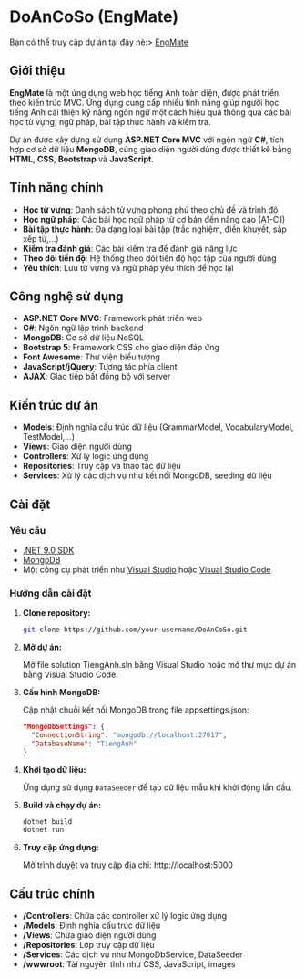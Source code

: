 # DoAnCoSo (EngMate)
Bạn có thể truy cập dự án tại đây nè:>  [EngMate](https://doancoso.onrender.com/)
## Giới thiệu

**EngMate** là một ứng dụng web học tiếng Anh toàn diện, được phát triển theo kiến trúc MVC. Ứng dụng cung cấp nhiều tính năng giúp người học tiếng Anh cải thiện kỹ năng ngôn ngữ một cách hiệu quả thông qua các bài học từ vựng, ngữ pháp, bài tập thực hành và kiểm tra.

Dự án được xây dựng sử dụng **ASP.NET Core MVC** với ngôn ngữ **C#**, tích hợp cơ sở dữ liệu **MongoDB**, cùng giao diện người dùng được thiết kế bằng **HTML**, **CSS**, **Bootstrap** và **JavaScript**.

## Tính năng chính

- **Học từ vựng**: Danh sách từ vựng phong phú theo chủ đề và trình độ
- **Học ngữ pháp**: Các bài học ngữ pháp từ cơ bản đến nâng cao (A1-C1)
- **Bài tập thực hành**: Đa dạng loại bài tập (trắc nghiệm, điền khuyết, sắp xếp từ,...)
- **Kiểm tra đánh giá**: Các bài kiểm tra để đánh giá năng lực
- **Theo dõi tiến độ**: Hệ thống theo dõi tiến độ học tập của người dùng
- **Yêu thích**: Lưu từ vựng và ngữ pháp yêu thích để học lại

## Công nghệ sử dụng

- **ASP.NET Core MVC**: Framework phát triển web
- **C#**: Ngôn ngữ lập trình backend
- **MongoDB**: Cơ sở dữ liệu NoSQL
- **Bootstrap 5**: Framework CSS cho giao diện đáp ứng
- **Font Awesome**: Thư viện biểu tượng
- **JavaScript/jQuery**: Tương tác phía client
- **AJAX**: Giao tiếp bất đồng bộ với server

## Kiến trúc dự án

- **Models**: Định nghĩa cấu trúc dữ liệu (GrammarModel, VocabularyModel, TestModel,...)
- **Views**: Giao diện người dùng
- **Controllers**: Xử lý logic ứng dụng
- **Repositories**: Truy cập và thao tác dữ liệu
- **Services**: Xử lý các dịch vụ như kết nối MongoDB, seeding dữ liệu

## Cài đặt

### Yêu cầu

- [.NET 9.0 SDK](https://dotnet.microsoft.com/en-us/download/dotnet/9.0)
- [MongoDB](https://www.mongodb.com/try/download/community)
- Một công cụ phát triển như [Visual Studio](https://visualstudio.microsoft.com/) hoặc [Visual Studio Code](https://code.visualstudio.com/)

### Hướng dẫn cài đặt

1. **Clone repository:**

   ```bash
   git clone https://github.com/your-username/DoAnCoSo.git
   ```

2. **Mở dự án:**

   Mở file solution TiengAnh.sln bằng Visual Studio hoặc mở thư mục dự án bằng Visual Studio Code.

3. **Cấu hình MongoDB:**

   Cập nhật chuỗi kết nối MongoDB trong file appsettings.json:
   
   ```json
   "MongoDbSettings": {
     "ConnectionString": "mongodb://localhost:27017",
     "DatabaseName": "TiengAnh"
   }
   ```

4. **Khởi tạo dữ liệu:**

   Ứng dụng sử dụng `DataSeeder` để tạo dữ liệu mẫu khi khởi động lần đầu.

5. **Build và chạy dự án:**

   ```bash
   dotnet build
   dotnet run
   ```

6. **Truy cập ứng dụng:**

   Mở trình duyệt và truy cập địa chỉ: http://localhost:5000

## Cấu trúc chính

- **/Controllers**: Chứa các controller xử lý logic ứng dụng
- **/Models**: Định nghĩa cấu trúc dữ liệu
- **/Views**: Chứa giao diện người dùng
- **/Repositories**: Lớp truy cập dữ liệu
- **/Services**: Các dịch vụ như MongoDbService, DataSeeder
- **/wwwroot**: Tài nguyên tĩnh như CSS, JavaScript, images